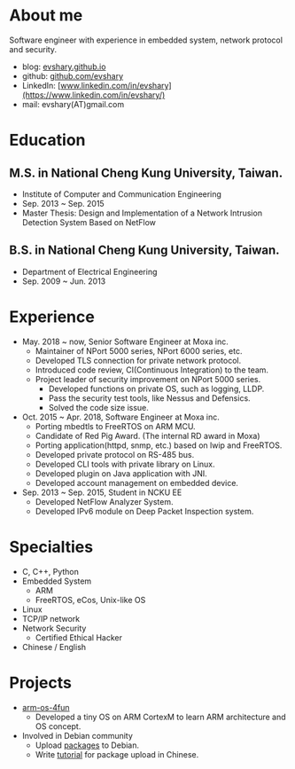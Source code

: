 # About me
Software engineer with experience in embedded system, network protocol and security.

* blog: [evshary.github.io](https://evshary.github.io)
* github: [github.com/evshary](https://github.com/evshary)
* LinkedIn: [www.linkedin.com/in/evshary](https://www.linkedin.com/in/evshary/)
* mail: evshary(AT)gmail.com

# Education
## M.S. in National Cheng Kung University, Taiwan.
* Institute of Computer and Communication Engineering
* Sep. 2013 ~ Sep. 2015
* Master Thesis: Design and Implementation of a Network Intrusion Detection System Based on NetFlow

## B.S. in National Cheng Kung University, Taiwan.
* Department of Electrical Engineering
* Sep. 2009 ~ Jun. 2013

# Experience
* May. 2018 ~ now, Senior Software Engineer at Moxa inc.
  - Maintainer of NPort 5000 series, NPort 6000 series, etc.
  - Developed TLS connection for private network protocol.
  - Introduced code review, CI(Continuous Integration) to the team.
  - Project leader of security improvement on NPort 5000 series.
    * Developed functions on private OS, such as logging, LLDP.
    * Pass the security test tools, like Nessus and Defensics.
    * Solved the code size issue.
* Oct. 2015 ~ Apr. 2018, Software Engineer at Moxa inc.
  - Porting mbedtls to FreeRTOS on ARM MCU.
  - Candidate of Red Pig Award. (The internal RD award in Moxa)
  - Porting application(httpd, snmp, etc.) based on lwip and FreeRTOS.
  - Developed private protocol on RS-485 bus.
  - Developed CLI tools with private library on Linux.
  - Developed plugin on Java application with JNI.
  - Developed account management on embedded device.
* Sep. 2013 ~ Sep. 2015, Student in NCKU EE
  - Developed NetFlow Analyzer System.
  - Developed IPv6 module on Deep Packet Inspection system.

# Specialties
* C, C++, Python
* Embedded System
  - ARM
  - FreeRTOS, eCos, Unix-like OS
* Linux
* TCP/IP network
* Network Security
  - Certified Ethical Hacker
* Chinese / English

# Projects
* [arm-os-4fun](https://github.com/evshary/arm-os-4fun)
  - Developed a tiny OS on ARM CortexM to learn ARM architecture and OS concept.
* Involved in Debian community
  - Upload [packages](https://qa.debian.org/developer.php?login=evshary%40gmail.com) to Debian.
  - Write [tutorial](https://hackmd.io/zjBAekZBTkS6_4gh0uvtQA) for package upload in Chinese.